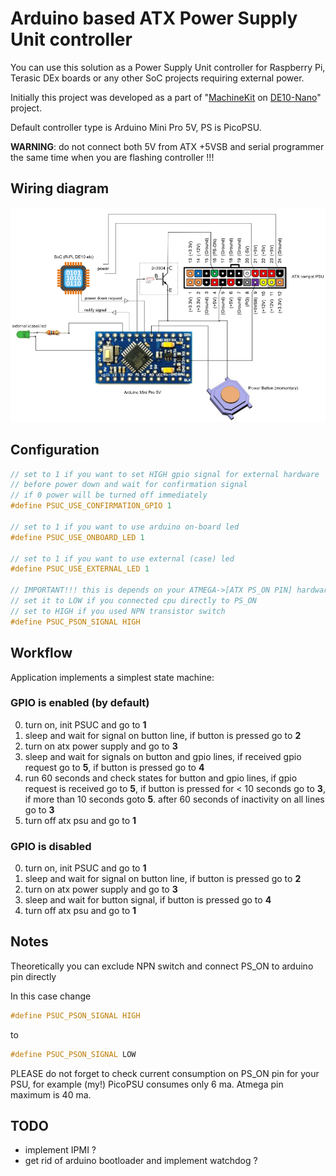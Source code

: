 # Arduino based ATX Power Supply Unit controller

You can use this solution as a Power Supply Unit controller for Raspberry Pi, Terasic DEx boards or any other SoC projects requiring external power.

Initially this project was developed as a part of "[MachineKit](http://www.machinekit.io) on [DE10-Nano](http://de10-nano.terasic.com)" project.

Default controller type is Arduino Mini Pro 5V, PS is PicoPSU.

**WARNING**: do not connect both 5V from ATX +5VSB and serial programmer the same time when you are flashing controller !!!

## Wiring diagram
![Simple wiring diagram](wiring_simple.png)

## Configuration

```c
// set to 1 if you want to set HIGH gpio signal for external hardware
// before power down and wait for confirmation signal
// if 0 power will be turned off immediately
#define PSUC_USE_CONFIRMATION_GPIO 1

// set to 1 if you want to use arduino on-board led
#define PSUC_USE_ONBOARD_LED 1

// set to 1 if you want to use external (case) led
#define PSUC_USE_EXTERNAL_LED 1

// IMPORTANT!!! this is depends on your ATMEGA->[ATX PS_ON PIN] hardware implementation
// set it to LOW if you connected cpu directly to PS_ON
// set to HIGH if you used NPN transistor switch
#define PSUC_PSON_SIGNAL HIGH
```

## Workflow
Application implements a simplest state machine:

### GPIO is enabled (by default)
0. turn on, init PSUC and go to **1**
1. sleep and wait for signal on button line, if button is pressed go to **2**
2. turn on atx power supply and go to **3**
3. sleep and wait for signals on button and gpio lines, if received gpio request go to **5**, if button is pressed go to **4**
4. run 60 seconds and check states for button and gpio lines, if gpio request is received go to **5**, if button is pressed for < 10 seconds go to **3**, if more than 10 seconds goto **5**. after 60 seconds of inactivity on all lines go to **3**
5. turn off atx psu and go to **1**

### GPIO is disabled
0. turn on, init PSUC and go to **1**
1. sleep and wait for signal on button line, if button is pressed go to **2**
2. turn on atx power supply and go to **3**
3. sleep and wait for button signal, if button is pressed go to **4**
4. turn off atx psu and go to **1**

## Notes
Theoretically you can exclude NPN switch and connect PS_ON to arduino pin directly

In this case change

```c
#define PSUC_PSON_SIGNAL HIGH
```

to

```c
#define PSUC_PSON_SIGNAL LOW
```

PLEASE do not forget to check current consumption on PS_ON pin for your PSU, for example (my!) PicoPSU consumes only 6 ma. Atmega pin maximum is 40 ma.

## TODO

- implement IPMI ?
- get rid of arduino bootloader and implement watchdog ?
